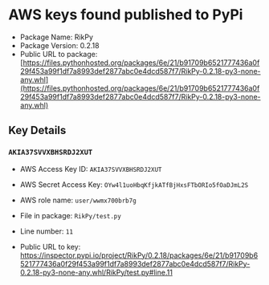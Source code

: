 # AWS keys found published to PyPi

* Package Name: RikPy
* Package Version: 0.2.18
* Public URL to package: [https://files.pythonhosted.org/packages/6e/21/b91709b6521777436a0f29f453a99f1df7a8993def2877abc0e4dcd587f7/RikPy-0.2.18-py3-none-any.whl](https://files.pythonhosted.org/packages/6e/21/b91709b6521777436a0f29f453a99f1df7a8993def2877abc0e4dcd587f7/RikPy-0.2.18-py3-none-any.whl)

## Key Details

### `AKIA37SVVXBHSRDJ2XUT`

* AWS Access Key ID: `AKIA37SVVXBHSRDJ2XUT`
* AWS Secret Access Key: `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` 
* AWS role name: `user/wwmx700brb7g`
* File in package: `RikPy/test.py`
* Line number: `11`

* Public URL to key: https://inspector.pypi.io/project/RikPy/0.2.18/packages/6e/21/b91709b6521777436a0f29f453a99f1df7a8993def2877abc0e4dcd587f7/RikPy-0.2.18-py3-none-any.whl/RikPy/test.py#line.11


